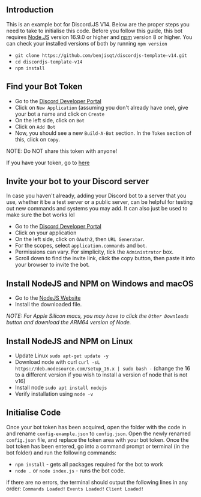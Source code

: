 ## Introduction
This is an example bot for Discord.JS V14. Below are the proper steps you need to take to initialise this code.
Before you follow this guide, this bot requires [Node.JS](https://github.com/benjisqt/discordjs-template-v14#install-nodejs-and-npm) version 16.9.0 or higher and [npm](https://github.com/benjisqt/discordjs-template-v14#install-nodejs-and-npm) version 8 or higher. You can check your installed versions of both by running `npm version`

- `git clone https://github.com/benjisqt/discordjs-template-v14.git`
- `cd discordjs-template-v14`
- `npm install`

## Find your Bot Token

- Go to the [Discord Developer Portal](https://discord.com/developers/applications)
- Click on `New Application` (assuming you don't already have one), give your bot a name and click on `Create`
- On the left side, click on `Bot`
- Click on `Add Bot`
- Now, you should see a new `Build-A-Bot` section. In the `Token` section of this, click on `Copy`.

NOTE: Do NOT share this token with anyone!

If you have your token, go to [here](https://github.com/benjisqt/discordjs-template-v14#initialise-code)

## Invite your bot to your Discord server

In case you haven't already, adding your Discord bot to a server that you use, whether it be a test server or a public server, can be helpful for testing out new commands and systems you may add.
It can also just be used to make sure the bot works lol

- Go to the [Discord Developer Portal](https://discord.com/developers/applications)
- Click on your application
- On the left side, click on `OAuth2`, then `URL Generator`.
- For the scopes, select `application.commands` and `bot`.
- Permissions can vary. For simplicity, tick the `Administrator` box.
- Scroll down to find the invite link, click the copy button, then paste it into your browser to invite the bot.

## Install NodeJS and NPM on Windows and macOS

- Go to the [NodeJS Website](https://nodejs.org)
- Install the downloaded file.

*NOTE: For Apple Silicon macs, you may have to click the `Other Downloads` button and download the ARM64 version of Node.*

## Install NodeJS and NPM on Linux

- Update Linux
  `sudo apt-get update -y`
- Download node with curl
  `curl -sL https://deb.nodesource.com/setup_16.x | sudo bash -`
  (change the 16 to a different version if you wish to install a version of node that is not v16)
- Install node
  `sudo apt install nodejs`
- Verify installation using `node -v`

## Initialise Code

Once your bot token has been acquired, open the folder with the code in and rename `config-example.json` to `config.json`.
Open the newly renamed `config.json` file, and replace the token area with your bot token.
Once the bot token has been entered, go into a command prompt or terminal (in the bot folder) and run the following commands:

- `npm install` - gets all packages required for the bot to work
- `node .` or `node index.js` - runs the bot code.

if there are no errors, the terminal should output the following lines in any order:
`Commands Loaded!`
`Events Loaded!`
`Client Loaded!`
